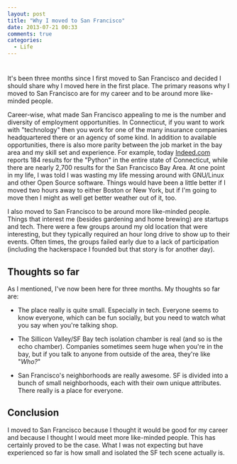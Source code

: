 ```yaml
---
layout: post
title: "Why I moved to San Francisco"
date: 2013-07-21 00:33
comments: true
categories: 
  - Life
---
```

# 

It's been three months since I first moved to San Francisco and decided
I should share why I moved here in the first place. The primary reasons
why I moved to San Francisco are for my career and to be around more
like-minded people.

Career-wise, what made San Francisco appealing to me is the number and
diversity of employment opportunities. In Connecticut, if you want to
work with "technology" then you work for one of the many insurance
companies headquartered there or an agency of some kind. In addition to
available opportunities, there is also more parity between the job
market in the bay area and my skill set and experience. For example,
today [Indeed.com][1] reports 184 results for the "Python" in the entire
state of Connecticut, while there are nearly 2,700 results for the San
Francisco Bay Area. At one point in my life, I was told I was wasting my
life messing around with GNU/Linux and other Open Source software.
Things would have been a little better if I moved two hours away to
either Boston or New York, but if I'm going to move then I might as well
get better weather out of it, too.

  [1]: http://www.indeed.com/

I also moved to San Francisco to be around more like-minded people.
Things that interest me (besides gardening and home brewing) are
startups and tech. There were a few groups around my old location that
were interesting, but they typically required an hour long drive to show
up to their events. Often times, the groups failed early due to a lack
of participation (including the hackerspace I founded but that story is
for another day).


## Thoughts so far

As I mentioned, I've now been here for three months. My thoughts so far
are:

* The place really is quite small. Especially in tech. Everyone seems to
  know everyone, which can be fun socially, but you need to watch what
  you say when you're talking shop.

* The Sillicon Valley/SF Bay tech isolation chamber is real (and so is
  the echo chamber). Companies sometimes seem huge when you're in the
  bay, but if you talk to anyone from outside of the area, they're like
  "*Who?*"

* San Francisco's neighborhoods are really awesome. SF
  is divided into a bunch of small neighborhoods, each with their own
  unique attributes. There really is a place for everyone.


## Conclusion

I moved to San Francisco because I thought it would be good for my
career and because I thought I would meet more like-minded people. This
has certainly proved to be the case. What I was not expecting but have
experienced so far is how small and isolated the SF tech scene actually
is.

